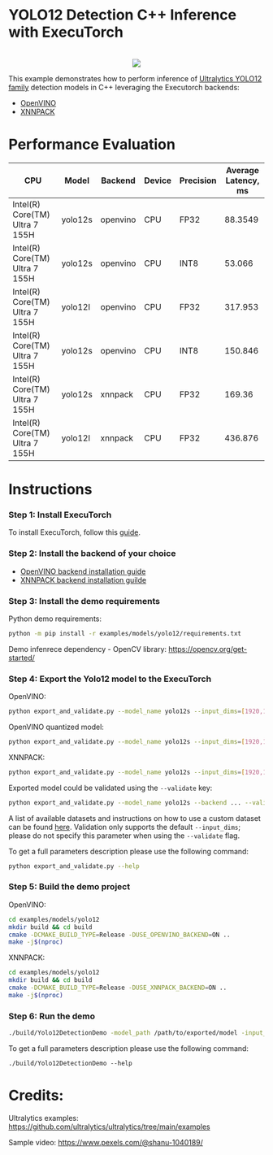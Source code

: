 # YOLO12 Detection C++ Inference with ExecuTorch

<p align="center">
      <br>
      <img src="./yolo12s_demo.gif">
      <br>
</p>

This example demonstrates how to perform inference of [Ultralytics YOLO12 family](https://docs.ultralytics.com/models/yolo12/) detection models in C++ leveraging the Executorch backends:
- [OpenVINO](../../../backends/openvino/README.md)
- [XNNPACK](../../../backends/xnnpack/README.md)

# Performance Evaluation

| CPU                            | Model   | Backend  | Device | Precision | Average Latency, ms |
|--------------------------------|---------|----------|--------|-----------|-----------------|
| Intel(R) Core(TM) Ultra 7 155H | yolo12s | openvino | CPU    | FP32      | 88.3549         |
| Intel(R) Core(TM) Ultra 7 155H | yolo12s | openvino | CPU    | INT8      | 53.066          |
| Intel(R) Core(TM) Ultra 7 155H | yolo12l | openvino | CPU    | FP32      | 317.953         |
| Intel(R) Core(TM) Ultra 7 155H | yolo12s | openvino | CPU    | INT8      | 150.846         |
| Intel(R) Core(TM) Ultra 7 155H | yolo12s | xnnpack  | CPU    | FP32      | 169.36          |
| Intel(R) Core(TM) Ultra 7 155H | yolo12l | xnnpack  | CPU    | FP32      | 436.876         |


# Instructions

### Step 1: Install ExecuTorch

To install ExecuTorch, follow this [guide](https://pytorch.org/executorch/stable/getting-started-setup.html).

### Step 2: Install the backend of your choice

- [OpenVINO backend installation guide](../../../backends/openvino/README.md#build-instructions)
- [XNNPACK backend installation guilde](https://pytorch.org/executorch/stable/tutorial-xnnpack-delegate-lowering.html#running-the-xnnpack-model-with-cmake)

### Step 3: Install the demo requirements


Python demo requirements:
```bash
python -m pip install -r examples/models/yolo12/requirements.txt
```

Demo infenrece dependency - OpenCV library:
https://opencv.org/get-started/


### Step 4: Export the Yolo12 model to the ExecuTorch


OpenVINO:
```bash
python export_and_validate.py --model_name yolo12s --input_dims=[1920,1080]  --backend openvino --device CPU
```

OpenVINO quantized model:
```bash
python export_and_validate.py --model_name yolo12s --input_dims=[1920,1080]  --backend openvino --quantize --video_input /path/to/calibration/video --device CPU
```

XNNPACK:
```bash
python export_and_validate.py --model_name yolo12s --input_dims=[1920,1080] --backend xnnpack
```


Exported model could be validated using the `--validate` key:

```bash
python export_and_validate.py --model_name yolo12s --backend ... --validate dataset_name.yaml
```

A list of available datasets and instructions on how to use a custom dataset can be found [here](https://docs.ultralytics.com/datasets/detect/).
Validation only supports the default `--input_dims`; please do not specify this parameter when using the `--validate` flag.


To get a full parameters description please use the following command:
```bash
python export_and_validate.py --help
```

### Step 5: Build the demo project

OpenVINO:

```bash
cd examples/models/yolo12
mkdir build && cd build
cmake -DCMAKE_BUILD_TYPE=Release -DUSE_OPENVINO_BACKEND=ON ..
make -j$(nproc)
```

XNNPACK:

```bash
cd examples/models/yolo12
mkdir build && cd build
cmake -DCMAKE_BUILD_TYPE=Release -DUSE_XNNPACK_BACKEND=ON ..
make -j$(nproc)
```

### Step 6: Run the demo

```bash
./build/Yolo12DetectionDemo -model_path /path/to/exported/model -input_path /path/to/video/file -output_path /path/to/output/annotated/video
```

To get a full parameters description please use the following command:
```
./build/Yolo12DetectionDemo --help
```


# Credits:

Ultralytics examples: https://github.com/ultralytics/ultralytics/tree/main/examples

Sample video: https://www.pexels.com/@shanu-1040189/
